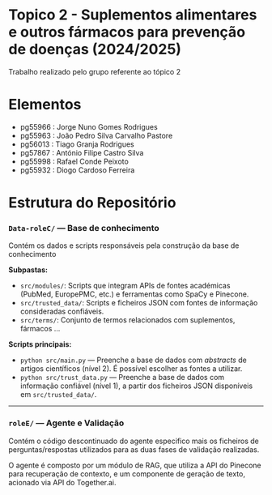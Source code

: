 # Topico 2 - Suplementos alimentares e outros fármacos para prevenção de doenças (2024/2025)
Trabalho realizado pelo grupo referente ao tópico 2

# Elementos
- pg55966 : Jorge Nuno Gomes Rodrigues
- pg55963 : João Pedro Silva Carvalho Pastore
- pg56013 : Tiago Granja Rodrigues
- pg57867 : António Filipe Castro Silva
- pg55998 : Rafael Conde Peixoto
- pg55932 : Diogo Cardoso Ferreira

# Estrutura do Repositório
### `Data-roleC/` — Base de conhecimento

Contém os dados e scripts responsáveis pela construção da base de conhecimento

**Subpastas:**
- `src/modules/`: Scripts que integram APIs de fontes académicas (PubMed, EuropePMC, etc.) e ferramentas como SpaCy e Pinecone.
- `src/trusted_data/`: Scripts e ficheiros JSON com fontes de informação consideradas confiáveis.
- `src/terms/`: Conjunto de termos relacionados com suplementos, fármacos ...

**Scripts principais:**
- `python src/main.py` — Preenche a base de dados com *abstracts* de artigos científicos (nível 2). É possível escolher as fontes a utilizar.
- `python src/trust_data.py` — Preenche a base de dados com informação confiável (nível 1), a partir dos ficheiros JSON disponíveis em `src/trusted_data/`.

---

### `roleE/` — Agente e Validação

Contém o código descontinuado do agente especifico mais os ficheiros de perguntas/respostas utilizados para as duas fases de validação realizadas.

O agente é composto por um módulo de RAG, que utiliza a API do Pinecone para recuperação de contexto, e um componente de geração de texto, acionado via API do Together.ai.
